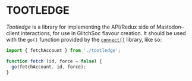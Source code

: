 #  TOOTLEDGE  #

_Tootledge_ is a library for implementing the API/Redux side of Mastodon–client interactions, for use in GlitchSoc flavour creation.
It should be used with the `go()` function provided by the [`connect()`](https://github.com/masto-dongo/connect) library, like so:

```js
import { fetchAccount } from './tootledge';

function fetch (id, force = false) {
  go(fetchAccount, id, force);
}
```
